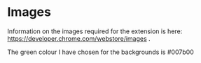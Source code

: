 # Images

Information on the images required for the extension is here: https://developer.chrome.com/webstore/images .

The green colour I have chosen for the backgrounds is #007b00
